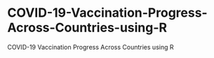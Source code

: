# COVID-19-Vaccination-Progress-Across-Countries-using-R
COVID-19 Vaccination Progress Across Countries using R
